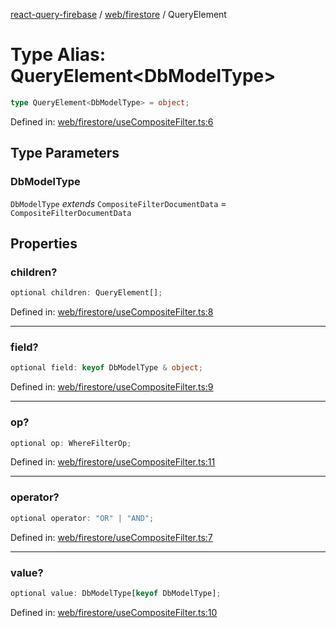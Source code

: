 [react-query-firebase](../../../modules.md) / [web/firestore](../index.md) / QueryElement

# Type Alias: QueryElement\<DbModelType\>

```ts
type QueryElement<DbModelType> = object;
```

Defined in: [web/firestore/useCompositeFilter.ts:6](https://github.com/vpishuk/react-query-firebase/blob/09a15a5d938c4bdaa4fd86491bcf8ea41c16371f/web/firestore/useCompositeFilter.ts#L6)

## Type Parameters

### DbModelType

`DbModelType` *extends* `CompositeFilterDocumentData` = `CompositeFilterDocumentData`

## Properties

### children?

```ts
optional children: QueryElement[];
```

Defined in: [web/firestore/useCompositeFilter.ts:8](https://github.com/vpishuk/react-query-firebase/blob/09a15a5d938c4bdaa4fd86491bcf8ea41c16371f/web/firestore/useCompositeFilter.ts#L8)

***

### field?

```ts
optional field: keyof DbModelType & object;
```

Defined in: [web/firestore/useCompositeFilter.ts:9](https://github.com/vpishuk/react-query-firebase/blob/09a15a5d938c4bdaa4fd86491bcf8ea41c16371f/web/firestore/useCompositeFilter.ts#L9)

***

### op?

```ts
optional op: WhereFilterOp;
```

Defined in: [web/firestore/useCompositeFilter.ts:11](https://github.com/vpishuk/react-query-firebase/blob/09a15a5d938c4bdaa4fd86491bcf8ea41c16371f/web/firestore/useCompositeFilter.ts#L11)

***

### operator?

```ts
optional operator: "OR" | "AND";
```

Defined in: [web/firestore/useCompositeFilter.ts:7](https://github.com/vpishuk/react-query-firebase/blob/09a15a5d938c4bdaa4fd86491bcf8ea41c16371f/web/firestore/useCompositeFilter.ts#L7)

***

### value?

```ts
optional value: DbModelType[keyof DbModelType];
```

Defined in: [web/firestore/useCompositeFilter.ts:10](https://github.com/vpishuk/react-query-firebase/blob/09a15a5d938c4bdaa4fd86491bcf8ea41c16371f/web/firestore/useCompositeFilter.ts#L10)
